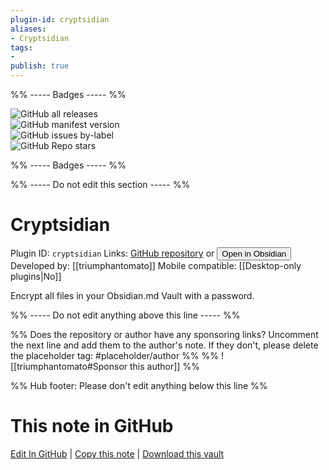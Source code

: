 ```yaml
---
plugin-id: cryptsidian
aliases:
- Cryptsidian
tags: 
- 
publish: true
---
```


%% ----- Badges ----- %%

![GitHub all releases](https://img.shields.io/github/downloads/triumphantomato/cryptsidian/total?color=573E7A&logo=github&style=for-the-badge)   
![GitHub manifest version](https://img.shields.io/github/manifest-json/v/triumphantomato/cryptsidian?color=573E7A&logo=github&style=for-the-badge)   
![GitHub issues by-label](https://img.shields.io/github/issues/triumphantomato/cryptsidian/help%20wanted?color=573E7A&logo=github&style=for-the-badge)   
![GitHub Repo stars](https://img.shields.io/github/stars/triumphantomato/cryptsidian?color=573E7A&logo=github&style=for-the-badge)

%% ----- Badges ----- %%

%% ----- Do not edit this section ----- %%

# Cryptsidian

Plugin ID: `cryptsidian`
Links: [GitHub repository](https://github.com/triumphantomato/cryptsidian) or [<button id=HH>Open in Obsidian</button>](obsidian://goto-plugin?id=cryptsidian)
Developed by: [[triumphantomato]]
Mobile compatible: [[Desktop-only plugins|No]]

Encrypt all files in your Obsidian.md Vault with a password.

%% ----- Do not edit anything above this line ----- %% 

%% Does the repository or author have any sponsoring links? Uncomment the next line and add them to the author's note. If they don't, please delete the placeholder tag: #placeholder/author %%
%% ![[triumphantomato#Sponsor this author]] %%

%% Hub footer: Please don't edit anything below this line %%

# This note in GitHub

<span class="git-footer">[Edit In GitHub](https://github.dev/obsidian-community/obsidian-hub/blob/main/02%20-%20Community%20Expansions/02.05%20All%20Community%20Expansions/Plugins/cryptsidian.md "git-hub-edit-note") | [Copy this note](https://raw.githubusercontent.com/obsidian-community/obsidian-hub/main/02%20-%20Community%20Expansions/02.05%20All%20Community%20Expansions/Plugins/cryptsidian.md "git-hub-copy-note") | [Download this vault](https://github.com/obsidian-community/obsidian-hub/archive/refs/heads/main.zip "git-hub-download-vault") </span>
